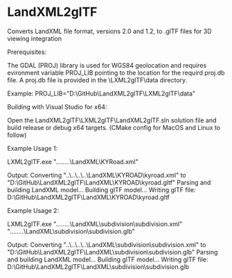 # LandXML2glTF
Converts LandXML file format, versions 2.0 and 1.2, to .glTF files for 3D viewing integration

Prerequisites:

The GDAL (PROJ) library is used for WGS84 geolocation and requires evironment variable PROJ_LIB pointing to the location for the requird proj.db file. A proj.db file is provided in the \LXML2glTF\data directory.

Example: PROJ_LIB="D:\GitHub\LandXML2glTF\LXML2glTF\data"

Building with Visual Studio for x64:

Open the LandXML2glTF\LXML2glTF\LandXML2glTF.sln solution file and build release or debug x64 targets.
(CMake config for MacOS and Linux to follow)

Example Usage 1:

LXML2glTF.exe "..\..\..\..\LandXML\KYRoad.xml"

Output:
Converting "..\\..\\..\\..\\LandXML\\KYROAD\\kyroad.xml" to "D:\\GitHub\\LandXML2glTF\\LandXML\\KYROAD\\kyroad.gltf"
Parsing and building LandXML model...
Building glTF model...
Writing glTF file: D:\GitHub\LandXML2glTF\LandXML\KYROAD\kyroad.gltf

Example Usage 2:

LXML2glTF.exe "..\..\..\..\LandXML\subdivision\subdivision.xml" "..\..\..\..\LandXML\subdivision\subdivision.glb"

Output:
Converting "..\\..\\..\\..\\LandXML\\subdivision\\subdivision.xml" to "D:\\GitHub\\LandXML2glTF\\LandXML\\subdivision\\subdivision.glb"
Parsing and building LandXML model...
Building glTF model...
Writing glTF file: D:\GitHub\LandXML2glTF\LandXML\subdivision\subdivision.glb
